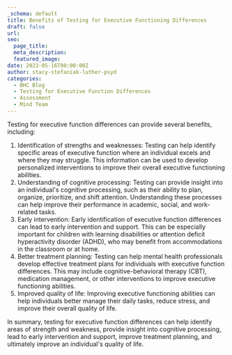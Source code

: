 ```yaml
---
_schema: default
title: Benefits of Testing for Executive Functioning Differences
draft: false
url:
seo:
  page_title:
  meta_description:
  featured_image:
date: 2023-05-16T00:00:00Z
author: stacy-stefaniak-luther-psyd
categories:
  - BHC Blog
  - Testing for Executive Function Differences
  - Assessment
  - Mind Team
---
```

Testing for executive function differences can provide several benefits, including:

1. Identification of strengths and weaknesses: Testing can help identify specific areas of executive function where an individual excels and where they may struggle. This information can be used to develop personalized interventions to improve their overall executive functioning abilities.
2. Understanding of cognitive processing: Testing can provide insight into an individual's cognitive processing, such as their ability to plan, organize, prioritize, and shift attention. Understanding these processes can help improve their performance in academic, social, and work-related tasks.
3. Early intervention: Early identification of executive function differences can lead to early intervention and support. This can be especially important for children with learning disabilities or attention deficit hyperactivity disorder (ADHD), who may benefit from accommodations in the classroom or at home.
4. Better treatment planning: Testing can help mental health professionals develop effective treatment plans for individuals with executive function differences. This may include cognitive-behavioral therapy (CBT), medication management, or other interventions to improve executive functioning abilities.
5. Improved quality of life: Improving executive functioning abilities can help individuals better manage their daily tasks, reduce stress, and improve their overall quality of life.

In summary, testing for executive function differences can help identify areas of strength and weakness, provide insight into cognitive processing, lead to early intervention and support, improve treatment planning, and ultimately improve an individual's quality of life.